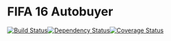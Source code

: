 # FIFA 16 Autobuyer
[![Build Status](https://travis-ci.org/hunterjm/fifa-autobuyer.svg?branch=master)](https://travis-ci.org/hunterjm/fifa-autobuyer)[![Dependency Status](https://david-dm.org/atom/atom.svg)](https://david-dm.org/atom/atom)[![Coverage Status](https://coveralls.io/repos/github/hunterjm/fifa-autobuyer/badge.svg?branch=master)](https://coveralls.io/github/hunterjm/fifa-autobuyer?branch=master)
